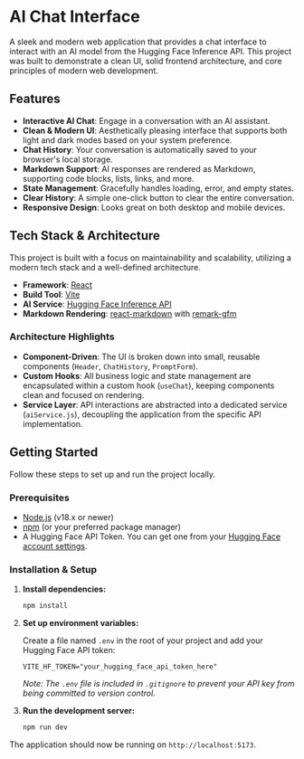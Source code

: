 # AI Chat Interface

A sleek and modern web application that provides a chat interface to interact with an AI model from the Hugging Face Inference API. This project was built to demonstrate a clean UI, solid frontend architecture, and core principles of modern web development.

## Features

-   **Interactive AI Chat**: Engage in a conversation with an AI assistant.
-   **Clean & Modern UI**: Aesthetically pleasing interface that supports both light and dark modes based on your system preference.
-   **Chat History**: Your conversation is automatically saved to your browser's local storage.
-   **Markdown Support**: AI responses are rendered as Markdown, supporting code blocks, lists, links, and more.
-   **State Management**: Gracefully handles loading, error, and empty states.
-   **Clear History**: A simple one-click button to clear the entire conversation.
-   **Responsive Design**: Looks great on both desktop and mobile devices.

## Tech Stack & Architecture

This project is built with a focus on maintainability and scalability, utilizing a modern tech stack and a well-defined architecture.

-   **Framework**: [React](https://reactjs.org/)
-   **Build Tool**: [Vite](https://vitejs.dev/)
-   **AI Service**: [Hugging Face Inference API](https://huggingface.co/inference-api)
-   **Markdown Rendering**: [react-markdown](https://github.com/remarkjs/react-markdown) with [remark-gfm](https://github.com/remarkjs/remark-gfm)

### Architecture Highlights

-   **Component-Driven**: The UI is broken down into small, reusable components (`Header`, `ChatHistory`, `PromptForm`).
-   **Custom Hooks**: All business logic and state management are encapsulated within a custom hook (`useChat`), keeping components clean and focused on rendering.
-   **Service Layer**: API interactions are abstracted into a dedicated service (`aiService.js`), decoupling the application from the specific API implementation.

## Getting Started

Follow these steps to set up and run the project locally.

### Prerequisites

-   [Node.js](https://nodejs.org/) (v18.x or newer)
-   [npm](https://www.npmjs.com/) (or your preferred package manager)
-   A Hugging Face API Token. You can get one from your [Hugging Face account settings](https://huggingface.co/settings/tokens).

### Installation & Setup

1.  **Install dependencies:**
    ```bash
    npm install
    ```

2.  **Set up environment variables:**

    Create a file named `.env` in the root of your project and add your Hugging Face API token:

    ```env
    VITE_HF_TOKEN="your_hugging_face_api_token_here"
    ```

    *Note: The `.env` file is included in `.gitignore` to prevent your API key from being committed to version control.*

3.  **Run the development server:**
    ```bash
    npm run dev
    ```

The application should now be running on `http://localhost:5173`.
